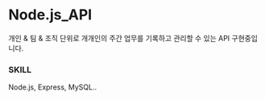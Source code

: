# Node.js_API

개인 & 팀 & 조직 단위로 개개인의 주간 업무를 기록하고 관리할 수 있는 API 구현중입니다.

### SKILL

Node.js, Express, MySQL..
